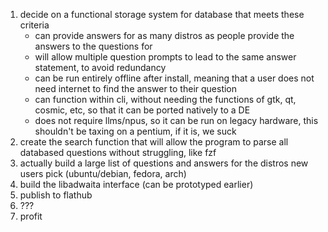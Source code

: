 1. decide on a functional storage system for database that meets these criteria
    - can provide answers for as many distros as people provide the answers to the questions for
    - will allow multiple question prompts to lead to the same answer statement, to avoid redundancy
    - can be run entirely offline after install, meaning that a user does not need internet to find the answer to their question
    - can function within cli, without needing the functions of gtk, qt, cosmic, etc, so that it can be ported natively to a DE
    - does not require llms/npus, so it can be run on legacy hardware, this shouldn't be taxing on a pentium, if it is, we suck
2. create the search function that will allow the program to parse all databased questions without struggling, like fzf
3. actually build a large list of questions and answers for the distros new users pick (ubuntu/debian, fedora, arch)
4. build the libadwaita interface (can be prototyped earlier)
5. publish to flathub
6. ???
7. profit